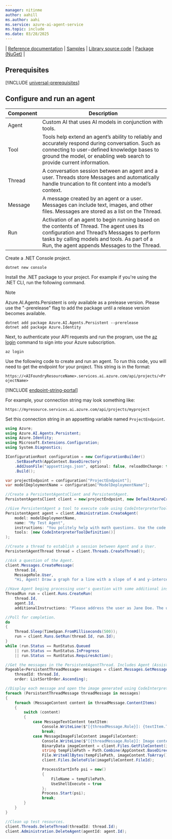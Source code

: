 ```yaml
---
manager: nitinme
author: aahill
ms.author: aahi
ms.service: azure-ai-agent-service
ms.topic: include
ms.date: 03/28/2025
---
```


| [Reference documentation](/dotnet/api/overview/azure/ai.projects-readme) | [Samples](https://github.com/Azure/azure-sdk-for-net/tree/main/sdk/ai/Azure.AI.Projects/tests/Samples) | [Library source code](https://github.com/Azure/azure-sdk-for-net/tree/main/sdk/ai/Azure.AI.Projects) | [Package (NuGet)](https://www.nuget.org/packages/Azure.AI.Projects/) |

## Prerequisites

[!INCLUDE [universal-prerequisites](universal-prerequisites.md)]

## Configure and run an agent

| Component | Description                                                                                                                                                                                                                               |
| --------- | ----------------------------------------------------------------------------------------------------------------------------------------------------------------------------------------------------------------------------------------- |
| Agent     | Custom AI that uses AI models in conjunction with tools.                                                                                                                                                                                  |
| Tool      | Tools help extend an agent’s ability to reliably and accurately respond during conversation. Such as connecting to user-defined knowledge bases to ground the model, or enabling web search to provide current information.               |
| Thread    | A conversation session between an agent and a user. Threads store Messages and automatically handle truncation to fit content into a model’s context.                                                                                     |
| Message   | A message created by an agent or a user. Messages can include text, images, and other files. Messages are stored as a list on the Thread.                                                                                                 |
| Run       | Activation of an agent to begin running based on the contents of Thread. The agent uses its configuration and Thread’s Messages to perform tasks by calling models and tools. As part of a Run, the agent appends Messages to the Thread. |

Create a .NET Console project.

```console
dotnet new console
```

Install the .NET package to your project. For example if you're using the .NET CLI, run the following command.

>[!Note]
> Azure.AI.Agents.Persistent is only available as a prelease version. Please use the "-prerelease" flag to add the package until a release version becomes available.

```console
dotnet add package Azure.AI.Agents.Persistent --prerelease
dotnet add package Azure.Identity
```

Next, to authenticate your API requests and run the program, use the [az login](/cli/azure/authenticate-azure-cli-interactively) command to sign into your Azure subscription.

```azurecli
az login
```

Use the following code to create and run an agent. To run this code, you will need to get the endpoint for your project. This string is in the format:

`https://<AIFoundryResourceName>.services.ai.azure.com/api/projects/<ProjectName>`

[!INCLUDE [endpoint-string-portal](endpoint-string-portal.md)]

For example, your connection string may look something like:

`https://myresource.services.ai.azure.com/api/projects/myproject`

Set this connection string in an appsetting variable named `ProjectEndpoint`.


```csharp
using Azure;
using Azure.AI.Agents.Persistent;
using Azure.Identity;
using Microsoft.Extensions.Configuration;
using System.Diagnostics;

IConfigurationRoot configuration = new ConfigurationBuilder()
    .SetBasePath(AppContext.BaseDirectory)
    .AddJsonFile("appsettings.json", optional: false, reloadOnChange: true)
    .Build();

var projectEndpoint = configuration["ProjectEndpoint"];
var modelDeploymentName = configuration["ModelDeploymentName"];

//Create a PersistentAgentsClient and PersistentAgent.
PersistentAgentsClient client = new(projectEndpoint, new DefaultAzureCredential());

//Give PersistentAgent a tool to execute code using CodeInterpreterToolDefinition.
PersistentAgent agent = client.Administration.CreateAgent(
    model: modelDeploymentName,
    name: "My Test Agent",
    instructions: "You politely help with math questions. Use the code interpreter tool when asked to visualize numbers.",
    tools: [new CodeInterpreterToolDefinition()]
);

//Create a thread to establish a session between Agent and a User.
PersistentAgentThread thread = client.Threads.CreateThread();

//Ask a question of the Agent.
client.Messages.CreateMessage(
    thread.Id,
    MessageRole.User,
    "Hi, Agent! Draw a graph for a line with a slope of 4 and y-intercept of 9.");

//Have Agent beging processing user's question with some additional instructions associated with the ThreadRun.
ThreadRun run = client.Runs.CreateRun(
    thread.Id,
    agent.Id,
    additionalInstructions: "Please address the user as Jane Doe. The user has a premium account.");

//Poll for completion.
do
{
    Thread.Sleep(TimeSpan.FromMilliseconds(500));
    run = client.Runs.GetRun(thread.Id, run.Id);
}
while (run.Status == RunStatus.Queued
    || run.Status == RunStatus.InProgress
    || run.Status == RunStatus.RequiresAction);

//Get the messages in the PersistentAgentThread. Includes Agent (Assistant Role) and User (User Role) messages.
Pageable<PersistentThreadMessage> messages = client.Messages.GetMessages(
    threadId: thread.Id,
    order: ListSortOrder.Ascending);

//Display each message and open the image generated using CodeInterpreterToolDefinition.
foreach (PersistentThreadMessage threadMessage in messages)
{
    foreach (MessageContent content in threadMessage.ContentItems)
    {
        switch (content)
        {
            case MessageTextContent textItem:
                Console.WriteLine($"[{threadMessage.Role}]: {textItem.Text}");
                break;
            case MessageImageFileContent imageFileContent:
                Console.WriteLine($"[{threadMessage.Role}]: Image content file ID = {imageFileContent.FileId}");
                BinaryData imageContent = client.Files.GetFileContent(imageFileContent.FileId);
                string tempFilePath = Path.Combine(AppContext.BaseDirectory, $"{Guid.NewGuid()}.png");
                File.WriteAllBytes(tempFilePath, imageContent.ToArray());
                client.Files.DeleteFile(imageFileContent.FileId);

                ProcessStartInfo psi = new()
                {
                    FileName = tempFilePath,
                    UseShellExecute = true
                };
                Process.Start(psi);
                break;
        }
    }
}

//Clean up test resources.
client.Threads.DeleteThread(threadId: thread.Id);
client.Administration.DeleteAgent(agentId: agent.Id);
```

